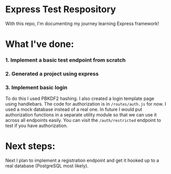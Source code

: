 # Express Test Respository
With this repo, I'm documenting my journey learning Express framework!

# What I've done:

### 1. Implement a basic test endpoint from scratch
### 2. Generated a project using express
### 3. Implement basic login
To do this I used PBKDF2 hashing. I also created a login template page using
handlebars. The code for authorization is in `/routes/auth.js` for now.
I used a mock database instead of a real one.
In future I would put authorization functions in a separate utility module so
that we can use it across all endpoints easily.
You can visit the `/auth/restricted` endpoint to test if you have authorization.

# Next steps:
Next I plan to implement a registration endpoint and get it hooked up to a real
database (PostgreSQL most likely).

